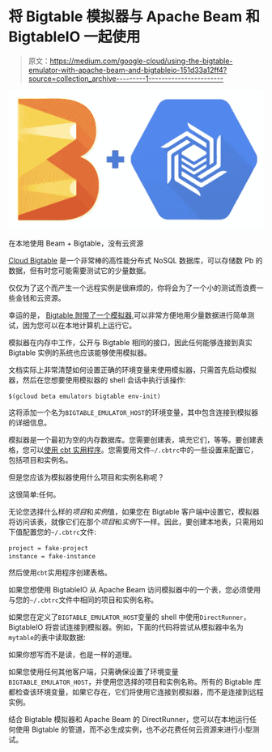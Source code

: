 # 将 Bigtable 模拟器与 Apache Beam 和 BigtableIO 一起使用

> 原文：<https://medium.com/google-cloud/using-the-bigtable-emulator-with-apache-beam-and-bigtableio-151d33a12ff4?source=collection_archive---------1----------------------->

![](img/62aebc463acf94af832bf02d996daa0e.png)

在本地使用 Beam + Bigtable，没有云资源

[Cloud Bigtable](https://cloud.google.com/bigtable) 是一个非常棒的高性能分布式 NoSQL 数据库，可以存储数 Pb 的数据，但有时您可能需要测试它的少量数据。

仅仅为了这个而产生一个远程实例是很麻烦的，你将会为了一个小的测试而浪费一些金钱和云资源。

幸运的是， [Bigtable 附带了一个模拟器](https://cloud.google.com/bigtable/docs/emulator),可以非常方便地用少量数据进行简单测试，因为您可以在本地计算机上运行它。

模拟器在内存中工作，公开与 Bigtable 相同的接口，因此任何能够连接到真实 Bigtable 实例的系统也应该能够使用模拟器。

文档实际上非常清楚如何设置正确的环境变量来使用模拟器，只需首先启动模拟器，然后在您想要使用模拟器的 shell 会话中执行该操作:

```
$(gcloud beta emulators bigtable env-init)
```

这将添加一个名为`BIGTABLE_EMULATOR_HOST`的环境变量，其中包含连接到模拟器的详细信息。

模拟器是一个最初为空的内存数据库。您需要创建表，填充它们，等等。要创建表格，您可以[使用 cbt 实用程序](https://cloud.google.com/bigtable/docs/quickstart-cbt)。您需要用文件`~/.cbtrc`中的一些设置来配置它，包括项目和实例名。

但是您应该为模拟器使用什么项目和实例名称呢？

这很简单:任何。

无论您选择什么样的*项目*和*实例*值，如果您在 Bigtable 客户端中设置它，模拟器将访问该表，就像它们在那个*项目*和*实例*下一样。因此，要创建本地表，只需用如下值配置您的`~/.cbtrc`文件:

```
project = fake-project
instance = fake-instance
```

然后使用`cbt`实用程序创建表格。

如果您想使用 BigtableIO 从 Apache Beam 访问模拟器中的一个表，您必须使用与您的`~/.cbtrc`文件中相同的项目和实例名称。

如果您在定义了`BIGTABLE_EMULATOR_HOST`变量的 shell 中使用`DirectRunner`，BigtableIO 将尝试连接到模拟器。例如，下面的代码将尝试从模拟器中名为`mytable`的表中读取数据:

如果你想写而不是读，也是一样的道理。

如果您使用任何其他客户端，只需确保设置了环境变量`BIGTABLE_EMULATOR_HOST`，并使用您选择的项目和实例名称。所有的 Bigtable 库都检查该环境变量，如果它存在，它们将使用它连接到模拟器，而不是连接到远程实例。

结合 Bigtable 模拟器和 Apache Beam 的 DirectRunner，您可以在本地运行任何使用 Bigtable 的管道，而不必生成实例，也不必花费任何云资源来进行小型测试。